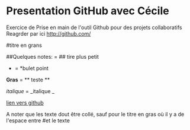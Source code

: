 # Presentation GitHub avec Cécile 

Exercice de Prise en main de l'outil Github pour des projets collaboratifs
Reagrder par ici http://github.com/

#titre en grans

##Quelques notes: = ## tire plus petit

*  = *bulet point 

**Gras** = ** teste **

_italique_  = _italique _

[lien vers github](http://github.com/)


A noter que les texte dout être collé, sauf pour le titre en gras où il y a de l'espace entre #et le texte
